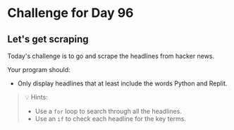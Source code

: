 # Challenge for Day 96

## Let's get scraping

Today's challenge is to go and scrape the headlines from hacker news.

Your program should:

- Only display headlines that at least include the words Python and Replit.

> 💡 Hints:
> - Use a `for` loop to search through all the headlines.
> - Use an `if` to check each headline for the key terms.
